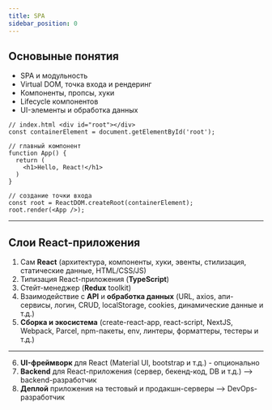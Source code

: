 ```yaml
---
title: SPA
sidebar_position: 0
---
```


## Основыные понятия

- SPA и модульность
- Virtual DOM, точка входа и рендеринг
- Компоненты, пропсы, хуки
- Lifecycle компонентов
- UI-элементы и обработка данных

```tsx
// index.html <div id="root"></div>
const containerElement = document.getElementById('root');

// главный компонент
function App() {
  return (
    <h1>Hello, React!</h1>
  )
}

// создание точки входа
const root = ReactDOM.createRoot(containerElement);
root.render(<App />);
```

---

## Слои React-приложения

1. Сам **React** (архитектура, компоненты, хуки, эвенты, стилизация, статические данные, HTML/CSS/JS)
2. Типизация React-приложения (**TypeScript**)
3. Стейт-менеджер (**Redux** toolkit)
4. Взаимодействие с **API** и **обработка данных** (URL, axios, апи-сервисы, логин, CRUD, localStorage, cookies, динамические данные и т.д.)
5. **Сборка и экосистема** (create-react-app, react-script, NextJS, Webpack, Parcel, npm-пакеты, env, линтеры, форматтеры, тестеры и т.д.)
---
6. **UI-фреймворк** для React (Material UI, bootstrap и т.д.) - опционально
7. **Backend** для React-приложения (сервер, бекенд-код, DB и т.д.) --> backend-разработчик
8. **Деплой** приложения на тестовый и продакшн-серверы --> DevOps-разработчик
